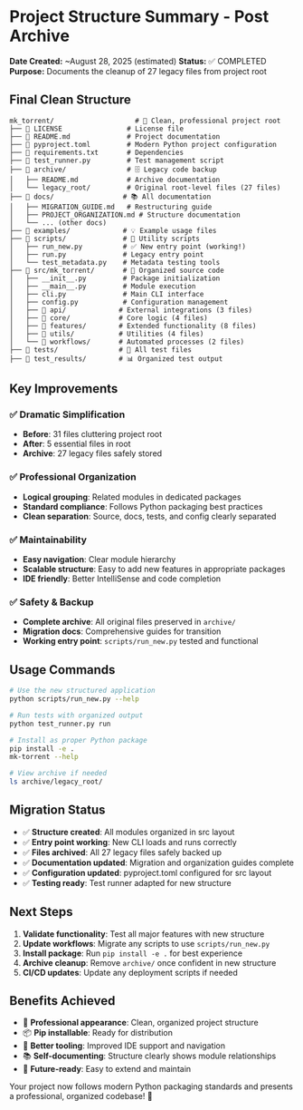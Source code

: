 # Project Structure Summary - Post Archive

**Date Created:** ~August 28, 2025 (estimated)
**Status:** ✅ COMPLETED
**Purpose:** Documents the cleanup of 27 legacy files from project root

## Final Clean Structure

```
mk_torrent/                    # 🎯 Clean, professional project root
├── 📄 LICENSE                # License file
├── 📄 README.md              # Project documentation
├── 📄 pyproject.toml         # Modern Python project configuration
├── 📄 requirements.txt       # Dependencies
├── 📄 test_runner.py         # Test management script
├── 📁 archive/               # 🗄️ Legacy code backup
│   ├── README.md            # Archive documentation
│   └── legacy_root/         # Original root-level files (27 files)
├── 📁 docs/                 # 📚 All documentation
│   ├── MIGRATION_GUIDE.md   # Restructuring guide
│   ├── PROJECT_ORGANIZATION.md # Structure documentation
│   └── ... (other docs)
├── 📁 examples/             # 💡 Example usage files
├── 📁 scripts/              # 🔧 Utility scripts
│   ├── run_new.py          # ✅ New entry point (working!)
│   ├── run.py              # Legacy entry point
│   └── test_metadata.py    # Metadata testing tools
├── 📁 src/mk_torrent/       # 🐍 Organized source code
│   ├── __init__.py         # Package initialization
│   ├── __main__.py         # Module execution
│   ├── cli.py              # Main CLI interface
│   ├── config.py           # Configuration management
│   ├── 📁 api/             # External integrations (3 files)
│   ├── 📁 core/            # Core logic (4 files)
│   ├── 📁 features/        # Extended functionality (8 files)
│   ├── 📁 utils/           # Utilities (4 files)
│   └── 📁 workflows/       # Automated processes (2 files)
├── 📁 tests/               # 🧪 All test files
├── 📁 test_results/        # 📊 Organized test output
```

## Key Improvements

### ✅ **Dramatic Simplification**

- **Before**: 31 files cluttering project root
- **After**: 5 essential files in root
- **Archive**: 27 legacy files safely stored

### ✅ **Professional Organization**

- **Logical grouping**: Related modules in dedicated packages
- **Standard compliance**: Follows Python packaging best practices
- **Clean separation**: Source, docs, tests, and config clearly separated

### ✅ **Maintainability**

- **Easy navigation**: Clear module hierarchy
- **Scalable structure**: Easy to add new features in appropriate packages
- **IDE friendly**: Better IntelliSense and code completion

### ✅ **Safety & Backup**

- **Complete archive**: All original files preserved in `archive/`
- **Migration docs**: Comprehensive guides for transition
- **Working entry point**: `scripts/run_new.py` tested and functional

## Usage Commands

```bash
# Use the new structured application
python scripts/run_new.py --help

# Run tests with organized output
python test_runner.py run

# Install as proper Python package
pip install -e .
mk-torrent --help

# View archive if needed
ls archive/legacy_root/
```

## Migration Status

- ✅ **Structure created**: All modules organized in src layout
- ✅ **Entry point working**: New CLI loads and runs correctly
- ✅ **Files archived**: All 27 legacy files safely backed up
- ✅ **Documentation updated**: Migration and organization guides complete
- ✅ **Configuration updated**: pyproject.toml configured for src layout
- ✅ **Testing ready**: Test runner adapted for new structure

## Next Steps

1. **Validate functionality**: Test all major features with new structure
2. **Update workflows**: Migrate any scripts to use `scripts/run_new.py`
3. **Install package**: Run `pip install -e .` for best experience
4. **Archive cleanup**: Remove `archive/` once confident in new structure
5. **CI/CD updates**: Update any deployment scripts if needed

## Benefits Achieved

- 🎯 **Professional appearance**: Clean, organized project structure
- 📦 **Pip installable**: Ready for distribution
- 🔧 **Better tooling**: Improved IDE support and navigation
- 📚 **Self-documenting**: Structure clearly shows module relationships
- 🚀 **Future-ready**: Easy to extend and maintain

Your project now follows modern Python packaging standards and presents a professional, organized codebase! 🎉
